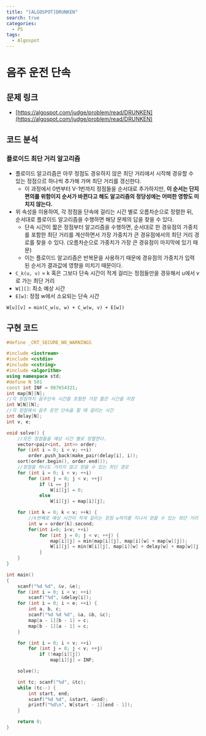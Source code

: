 ```yaml
---
title: "[ALGOSPOT]DRUNKEN"
search: true
categories:
  - PS
tags:
  - Algospot
---
```


# 음주 운전 단속

## 문제 링크
- [https://algospot.com/judge/problem/read/DRUNKEN](https://algospot.com/judge/problem/read/DRUNKEN)

## 코드 분석
### 플로이드 최단 거리 알고리즘
- 플로이드 알고리즘은 아무 정점도 경유하지 않은 최단 거리에서 시작해 경유할 수 있는 정점으르 하나씩 추가해 가며 최단 거리를 갱신한다.
  - 이 과정에서 0번부터 V-1번까지 정점들을 순서대로 추가하지만, **이 순서는 단지 편의를 위함이지 순서가 바뀐다고 해도 알고리즘의 정당성에는 어떠한 영향도 미치지 않는다.**
- 위 속성을 이용하여, 각 정점을 단속에 걸리는 시간 별로 오름차순으로 정렬한 뒤, 순서대로 플로이드 알고리즘을 수행하면 해당 문제의 답을 찾을 수 있다.
  - 단속 시간이 짧은 정점부터 알고리즘을 수행하면, 순서대로 한 경유점의 가중치를 포함한 최단 거리를 계산하면서 가장 가중치가 큰 경유점에서의 최단 거리 경로를 찾을 수 있다. (오름차순으로 가중치가 가장 큰 경유점이 마지막에 있기 때문)
  - 이는 플로이드 알고리즘은 반복문을 사용하기 때문에 경유점의 가중치가 입력된 순서가 결과값에 영향을 미치기 때문이다.
- ```C_k(u, v)``` = k 혹은 그보다 단속 시간이 적게 걸리는 정점들만을 경유해서 u에서 v로 가는 최단 거리
- ```W[][]```: 최소 예상 시간
- ```E[w]```: 정점 w에서 소요되는 단속 시간
```
W[u][v] = min(C_w(u, w) + C_w(w, v) + E[w])
```

## 구현 코드

```cpp
#define _CRT_SECURE_NO_WARNINGS

#include <iostream>
#include <cstdio>
#include <cstring>
#include <algorithm>
using namespace std;
#define N 501
const int INF = 987654321;
int map[N][N];
//각 정점까지 음주단속 시간을 포함한 가장 짧은 시간을 저장
int W[N][N];
//각 정점에서 음주 운전 단속을 할 때 걸리는 시간
int delay[N];
int v, e;

void solve() {
	//모든 정점들을 예상 시간 별로 정렬한다.
	vector<pair<int, int>> order;
	for (int i = 0; i < v; ++i)
		order.push_back(make_pair(delay[i], i));
	sort(order.begin(), order.end());
	//정점을 하나도 거치지 않고 얻을 수 있는 최단 경로
	for (int i = 0; i < v; ++i)
		for (int j = 0; j < v; ++j)
			if (i == j)
				W[i][j] = 0;
			else
				W[i][j] = map[i][j];

	for (int k = 0; k < v; ++k) {
		//k번째로 예상 시간이 적게 걸리는 정점 w까지를 지나서 얻을 수 있는 최단 거리
		int w = order[k].second;
		for(int i=0; i<v; ++i)
			for (int j = 0; j < v; ++j) {
				map[i][j] = min(map[i][j], map[i][w] + map[w][j]);
				W[i][j] = min(W[i][j], map[i][w] + delay[w] + map[w][j]);
			}
	}
}

int main()
{
	scanf("%d %d", &v, &e);
	for (int i = 0; i < v; ++i)
		scanf("%d", &delay[i]);
	for (int i = 0; i < e; ++i) {
		int a, b, c;
		scanf("%d %d %d", &a, &b, &c);
		map[a - 1][b - 1] = c;
		map[b - 1][a - 1] = c;
	}

	for (int i = 0; i < v; ++i)
		for (int j = 0; j < v; ++j)
			if (!map[i][j])
				map[i][j] = INF;

	solve();

	int tc; scanf("%d", &tc);
	while (tc--) {
		int start, end;
		scanf("%d %d", &start, &end);
		printf("%d\n", W[start - 1][end - 1]);
	}

	return 0;
}
```
